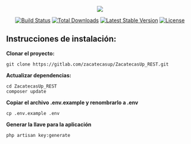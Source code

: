 <p align="center"><img src="https://laravel.com/assets/img/components/logo-laravel.svg"></p>

<p align="center">
<a href="https://travis-ci.org/laravel/framework"><img src="https://travis-ci.org/laravel/framework.svg" alt="Build Status"></a>
<a href="https://packagist.org/packages/laravel/framework"><img src="https://poser.pugx.org/laravel/framework/d/total.svg" alt="Total Downloads"></a>
<a href="https://packagist.org/packages/laravel/framework"><img src="https://poser.pugx.org/laravel/framework/v/stable.svg" alt="Latest Stable Version"></a>
<a href="https://packagist.org/packages/laravel/framework"><img src="https://poser.pugx.org/laravel/framework/license.svg" alt="License"></a>
</p>

## Instrucciones de instalación:
**Clonar el proyecto:**
```
git clone https://gitlab.com/zacatecasup/ZacatecasUp_REST.git
```

**Actualizar dependencias:**
```
cd ZacatecasUp_REST
composer update
```

**Copiar el archivo .env.example y renombrarlo a .env**
```
cp .env.example .env
```

**Generar la llave para la aplicación**
```
php artisan key:generate
```

